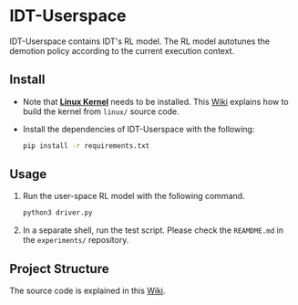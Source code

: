# IDT-Userspace

IDT-Userspace contains IDT's RL model. The RL model autotunes the demotion policy according to the current execution context.

## Install

* Note that [**Linux Kernel**](https://github.com/scale-snu/IDT/tree/master/linux) needs to be installed. This [Wiki](https://github.com/scale-snu/IDT/wiki/Building-kernel-image) explains how to build the kernel from `linux/` source code.

* Install the dependencies of IDT-Userspace with the following:

  ```bash
  pip install -r requirements.txt
  ```

## Usage

1. Run the user-space RL model with the following command.

   ```bash
   python3 driver.py
   ```
   
2. In a separate shell, run the test script. Please check the `REAMDME.md` in the `experiments/` repository.

## Project Structure

The source code is explained in this [Wiki](https://github.com/scale-snu/IDT/wiki/IDT%E2%80%90Userspace-Code-Explained).
